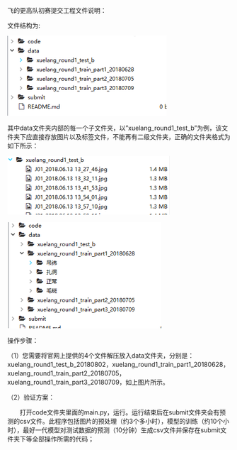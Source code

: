 ﻿飞的更高队初赛提交工程文件说明：

文件结构为:

![](media/0b36a505a7cd6895f47fe26418e6915c.png)

其中data文件夹内部的每一个子文件夹，以”xuelang_round1_test_b”为例，该文件夹下应直接存放图片以及标签文件，不能再有二级文件夹，正确的文件夹格式为如下所示：

![](media/a99901410a0d56a5f4d1aa91ff3ffb9c.png)

![](media/1d5e786c6b04805c468a079105adc50e.png)

操作步骤：

（1）您需要将官网上提供的4个文件解压放入data文件夹，分别是：xuelang_round1_test_b_20180802，xuelang_round1_train_part1_20180628，xuelang_round1_train_part2_20180705，xuelang_round1_train_part3_20180709，如上图片所示。

（2）验证方案：

　　打开code文件夹里面的main.py，运行。运行结束后在submit文件夹会有预测的csv文件。此程序包括图片的预处理（约3个多小时），模型的训练（约10个小时），最好一代模型对测试数据的预测（10分钟）生成csv文件并保存在submit文件夹下等全部操作所需的代码；
  

